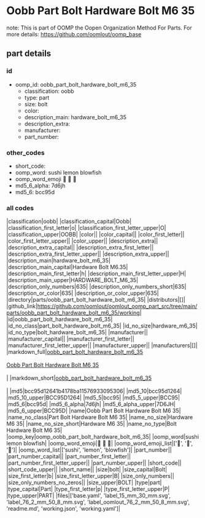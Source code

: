 # Oobb Part Bolt Hardware Bolt M6 35  

note: This is part of OOMP the Oopen Organization Method For Parts. For more details: https://github.com/oomlout/oomp_base

##  part details





### id
* oomp_id: oobb_part_bolt_hardware_bolt_m6_35
  * classification: oobb
  * type: part
  * size: bolt
  * color: 
  * description_main: hardware_bolt_m6_35
  * description_extra: 
  * manufacturer: 
  * part_number: 

### other_codes
* short_code: 
* oomp_word: sushi lemon blowfish
* oomp_word_emoji :sushi: :lemon: :blowfish:
* md5_6_alpha: 7d6jh
* md5_6: bcc95d

### all codes 
|classification|oobb|
|classification_capital|Oobb|
|classification_first_letter|o|
|classification_first_letter_upper|O|
|classification_upper|OOBB|
|color||
|color_capital||
|color_first_letter||
|color_first_letter_upper||
|color_upper||
|description_extra||
|description_extra_capital||
|description_extra_first_letter||
|description_extra_first_letter_upper||
|description_extra_upper||
|description_main|hardware_bolt_m6_35|
|description_main_capital|Hardware Bolt M6.35|
|description_main_first_letter|h|
|description_main_first_letter_upper|H|
|description_main_upper|HARDWARE_BOLT_M6_35|
|description_only_numbers|635|
|description_only_numbers_short|635|
|description_or_color|635|
|description_or_color_upper|635|
|directory|parts/oobb_part_bolt_hardware_bolt_m6_35|
|distributors|[]|
|github_link|https://github.com/oomlout/oomlout_oomp_part_src/tree/main/parts/oobb_part_bolt_hardware_bolt_m6_35/working|
|id|oobb_part_bolt_hardware_bolt_m6_35|
|id_no_class|part_bolt_hardware_bolt_m6_35|
|id_no_size|hardware_m6_35|
|id_no_type|bolt_hardware_bolt_m6_35|
|manufacturer||
|manufacturer_capital||
|manufacturer_first_letter||
|manufacturer_first_letter_upper||
|manufacturer_upper||
|manufacturers|[]|
|markdown_full|[oobb_part_bolt_hardware_bolt_m6_35](https://github.com/oomlout/oomlout_oomp_part_src/tree/main/parts/oobb_part_bolt_hardware_bolt_m6_35/working)<br>[](https://github.com/oomlout/oomlout_oomp_part_src/tree/main/parts/oobb_part_bolt_hardware_bolt_m6_35/working)<br>[Oobb Part Bolt Hardware Bolt M6 35](https://github.com/oomlout/oomlout_oomp_part_src/tree/main/parts/oobb_part_bolt_hardware_bolt_m6_35/working)<br><br>|
|markdown_short|[oobb_part_bolt_hardware_bolt_m6_35](https://github.com/oomlout/oomlout_oomp_part_src/tree/main/parts/oobb_part_bolt_hardware_bolt_m6_35/working)<br><br>|
|md5|bcc95d12641b4178ba11576933095306|
|md5_10|bcc95d1264|
|md5_10_upper|BCC95D1264|
|md5_5|bcc95|
|md5_5_upper|BCC95|
|md5_6|bcc95d|
|md5_6_alpha|7d6jh|
|md5_6_alpha_upper|7D6JH|
|md5_6_upper|BCC95D|
|name|Oobb Part Bolt Hardware Bolt M6 35|
|name_no_class|Part Bolt Hardware Bolt M6 35|
|name_no_size|Hardware M6 35|
|name_no_size_short|Hardware M6 35|
|name_no_type|Bolt Hardware Bolt M6 35|
|oomp_key|oomp_oobb_part_bolt_hardware_bolt_m6_35|
|oomp_word|sushi lemon blowfish|
|oomp_word_emoji|:sushi: :lemon: :blowfish:|
|oomp_word_emoji_list|[':sushi:', ':lemon:', ':blowfish:']|
|oomp_word_list|['sushi', 'lemon', 'blowfish']|
|part_number||
|part_number_capital||
|part_number_first_letter||
|part_number_first_letter_upper||
|part_number_upper||
|short_code||
|short_code_upper||
|short_name||
|size|bolt|
|size_capital|Bolt|
|size_first_letter|b|
|size_first_letter_upper|B|
|size_only_numbers||
|size_only_numbers_no_zeros||
|size_upper|BOLT|
|type|part|
|type_capital|Part|
|type_first_letter|p|
|type_first_letter_upper|P|
|type_upper|PART|
|files|['base.yaml', 'label_15_mm_30_mm.svg', 'label_76_2_mm_50_8_mm.svg', 'label_oomlout_76_2_mm_50_8_mm.svg', 'readme.md', 'working.json', 'working.yaml']|
